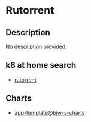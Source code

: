 # Rutorrent

## Description

No description provided.

## k8 at home search

- [rutorrent](https://nanne.dev/k8s-at-home-search/#/rutorrent)

## Charts

- [app-template@bjw-s-charts](https://bjw-s.github.io/helm-charts/)
